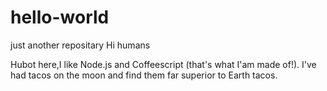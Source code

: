 # hello-world
just another repositary
Hi humans

Hubot here,I like Node.js and Coffeescript (that's what I'am made of!).
I've had tacos on the moon and find them far superior to Earth tacos.

